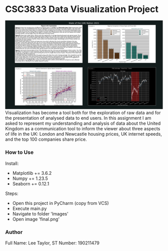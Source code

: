 # CSC3833 Data Visualization Project 
![4 Panel](Images/final.png "16:9 4 panel plot")
Visualization has become a tool both for the exploration of raw data and for the presentation of 
analysed data to end users. In this assignment I am asked to represent my understanding and 
analysis of data about the United Kingdom as a communication tool to inform the viewer about 
three aspects of life in the UK: London and Newcastle housing prices, UK internet speeds, and the top 100
companies share price.

### How to Use
Install:  
* Matplotlib += 3.6.2
* Numpy += 1.23.5
* Seaborn += 0.12.1

Steps:
* Open this project in PyCharm (copy from VCS)
* Execute main.py
* Navigate to folder 'Images'
* Open image 'final.png'

### Author
Full Name: Lee Taylor, ST Number: 190211479